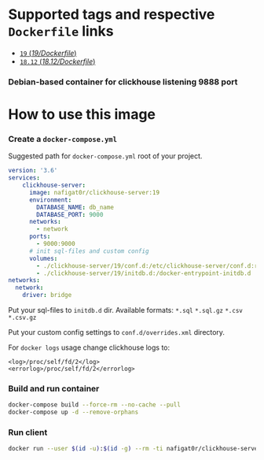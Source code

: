 # Supported tags and respective `Dockerfile` links
-	[`19` (*19/Dockerfile*)](https://github.com/nafigator/docker-library/blob/master/clickhouse-server/19/Dockerfile)
-	[`18.12` (*18.12/Dockerfile*)](https://github.com/nafigator/docker-library/blob/master/clickhouse-server/18.12/Dockerfile)

### Debian-based container for clickhouse listening 9888 port

# How to use this image
### Create a `docker-compose.yml`

Suggested path for `docker-compose.yml` root of your project.
```yaml
version: '3.6'
services:
    clickhouse-server:
      image: nafigat0r/clickhouse-server:19
      environment:
        DATABASE_NAME: db_name
        DATABASE_PORT: 9000
      networks:
        - network
      ports:
        - 9000:9000
      # init sql-files and custom config
      volumes:
        - ./clickhouse-server/19/conf.d:/etc/clickhouse-server/conf.d:ro
        - ./clickhouse-server/19/initdb.d:/docker-entrypoint-initdb.d
networks:
  network:
    driver: bridge
```
Put your sql-files to `initdb.d` dir.  Available formats:
`*.sql`
`*.sql.gz`
`*.csv`
`*.csv.gz`

Put your custom config settings to `conf.d/overrides.xml` directory. 

For `docker logs` usage change clickhouse logs to:

```text
<log>/proc/self/fd/2</log>
<errorlog>/proc/self/fd/2</errorlog>
```

### Build and run container
```bash
docker-compose build --force-rm --no-cache --pull
docker-compose up -d --remove-orphans
```

### Run client
```bash
docker run --user $(id -u):$(id -g) --rm -ti nafigat0r/clickhouse-server:19 client --port 9888
```
